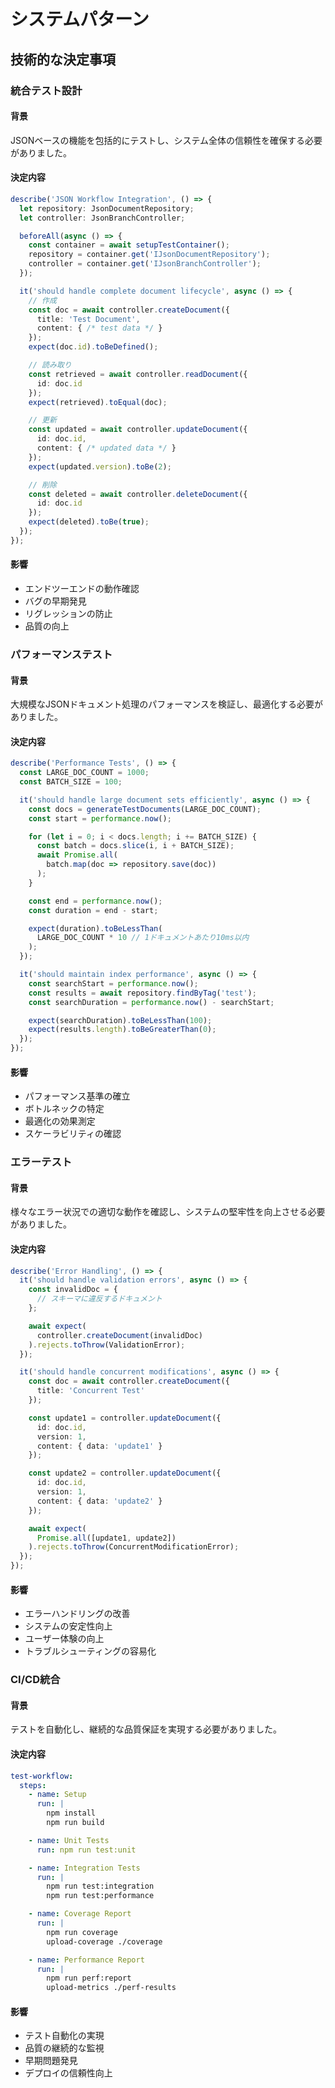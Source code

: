 # システムパターン

## 技術的な決定事項

### 統合テスト設計

#### 背景
JSONベースの機能を包括的にテストし、システム全体の信頼性を確保する必要がありました。

#### 決定内容
```typescript
describe('JSON Workflow Integration', () => {
  let repository: JsonDocumentRepository;
  let controller: JsonBranchController;

  beforeAll(async () => {
    const container = await setupTestContainer();
    repository = container.get('IJsonDocumentRepository');
    controller = container.get('IJsonBranchController');
  });

  it('should handle complete document lifecycle', async () => {
    // 作成
    const doc = await controller.createDocument({
      title: 'Test Document',
      content: { /* test data */ }
    });
    expect(doc.id).toBeDefined();

    // 読み取り
    const retrieved = await controller.readDocument({
      id: doc.id
    });
    expect(retrieved).toEqual(doc);

    // 更新
    const updated = await controller.updateDocument({
      id: doc.id,
      content: { /* updated data */ }
    });
    expect(updated.version).toBe(2);

    // 削除
    const deleted = await controller.deleteDocument({
      id: doc.id
    });
    expect(deleted).toBe(true);
  });
});
```

#### 影響
- エンドツーエンドの動作確認
- バグの早期発見
- リグレッションの防止
- 品質の向上

### パフォーマンステスト

#### 背景
大規模なJSONドキュメント処理のパフォーマンスを検証し、最適化する必要がありました。

#### 決定内容
```typescript
describe('Performance Tests', () => {
  const LARGE_DOC_COUNT = 1000;
  const BATCH_SIZE = 100;

  it('should handle large document sets efficiently', async () => {
    const docs = generateTestDocuments(LARGE_DOC_COUNT);
    const start = performance.now();

    for (let i = 0; i < docs.length; i += BATCH_SIZE) {
      const batch = docs.slice(i, i + BATCH_SIZE);
      await Promise.all(
        batch.map(doc => repository.save(doc))
      );
    }

    const end = performance.now();
    const duration = end - start;

    expect(duration).toBeLessThan(
      LARGE_DOC_COUNT * 10 // 1ドキュメントあたり10ms以内
    );
  });

  it('should maintain index performance', async () => {
    const searchStart = performance.now();
    const results = await repository.findByTag('test');
    const searchDuration = performance.now() - searchStart;

    expect(searchDuration).toBeLessThan(100);
    expect(results.length).toBeGreaterThan(0);
  });
});
```

#### 影響
- パフォーマンス基準の確立
- ボトルネックの特定
- 最適化の効果測定
- スケーラビリティの確認

### エラーテスト

#### 背景
様々なエラー状況での適切な動作を確認し、システムの堅牢性を向上させる必要がありました。

#### 決定内容
```typescript
describe('Error Handling', () => {
  it('should handle validation errors', async () => {
    const invalidDoc = {
      // スキーマに違反するドキュメント
    };

    await expect(
      controller.createDocument(invalidDoc)
    ).rejects.toThrow(ValidationError);
  });

  it('should handle concurrent modifications', async () => {
    const doc = await controller.createDocument({
      title: 'Concurrent Test'
    });

    const update1 = controller.updateDocument({
      id: doc.id,
      version: 1,
      content: { data: 'update1' }
    });

    const update2 = controller.updateDocument({
      id: doc.id,
      version: 1,
      content: { data: 'update2' }
    });

    await expect(
      Promise.all([update1, update2])
    ).rejects.toThrow(ConcurrentModificationError);
  });
});
```

#### 影響
- エラーハンドリングの改善
- システムの安定性向上
- ユーザー体験の向上
- トラブルシューティングの容易化

### CI/CD統合

#### 背景
テストを自動化し、継続的な品質保証を実現する必要がありました。

#### 決定内容
```yaml
test-workflow:
  steps:
    - name: Setup
      run: |
        npm install
        npm run build

    - name: Unit Tests
      run: npm run test:unit

    - name: Integration Tests
      run: |
        npm run test:integration
        npm run test:performance

    - name: Coverage Report
      run: |
        npm run coverage
        upload-coverage ./coverage

    - name: Performance Report
      run: |
        npm run perf:report
        upload-metrics ./perf-results
```

#### 影響
- テスト自動化の実現
- 品質の継続的な監視
- 早期問題発見
- デプロイの信頼性向上
